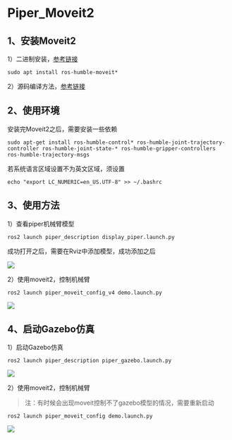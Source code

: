 # Piper_Moveit2

## 1、安装Moveit2 

1）二进制安装，[参考链接](https://moveit.ai/install-moveit2/binary/)

```
sudo apt install ros-humble-moveit*
```

2）源码编译方法，[参考链接](https://moveit.ai/install-moveit2/source/)

## 2、使用环境

安装完Moveit2之后，需要安装一些依赖

```
sudo apt-get install ros-humble-control* ros-humble-joint-trajectory-controller ros-humble-joint-state-* ros-humble-gripper-controllers ros-humble-trajectory-msgs
```
若系统语言区域设置不为英文区域，须设置

```
echo "export LC_NUMERIC=en_US.UTF-8" >> ~/.bashrc
```

## 3、使用方法

1）查看piper机械臂模型

```
ros2 launch piper_description display_piper.launch.py 
```

成功打开之后，需要在Rviz中添加模型，成功添加之后

![](image/piper.png)



2）使用moveit2，控制机械臂

```
ros2 launch piper_moveit_config_v4 demo.launch.py
```

![](image/piper_moveit.png)



## 4、启动Gazebo仿真

1）启动Gazebo仿真

```
ros2 launch piper_description piper_gazebo.launch.py
```

![](image/piper_gazebo.png)

2）使用moveit2，控制机械臂

> 注：有时候会出现moveit控制不了gazebo模型的情况，需要重新启动

```
ros2 launch piper_moveit_config demo.launch.py
```

![](image/piper_gazebo_moveit.png)

